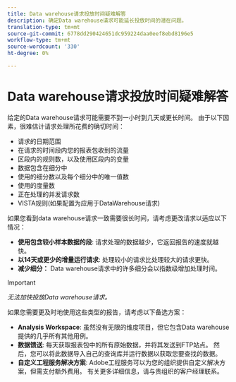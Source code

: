 ```yaml
---
title: Data warehouse请求投放时间疑难解答
description: 确定Data warehouse请求可能延长投放时间的潜在问题。
translation-type: tm+mt
source-git-commit: 6778dd290424651dc959224daa0eef8ebd8196e5
workflow-type: tm+mt
source-wordcount: '330'
ht-degree: 0%

---
```



# Data warehouse请求投放时间疑难解答

给定的Data warehouse请求可能需要不到一小时到几天或更长时间。 由于以下因素，很难估计请求处理所花费的确切时间：

* 请求的日期范围
* 在请求的时间段内您的报表包收到的流量
* 区段内的规则数，以及使用区段内的变量
* 数据包含在细分中
* 使用的细分数以及每个细分中的唯一值数
* 使用的度量数
* 正在处理的并发请求数
* VISTA规则(如果配置为应用于DataWarehouse请求)

如果您看到data warehouse请求一致需要很长时间，请考虑更改请求以适应以下情况：

* **使用包含较小样本数据的段**: 请求处理的数据越少，它返回报告的速度就越快。
* **以14天或更少的增量运行请求**: 处理较小的请求比处理较大的请求更快。
* **减少细分：** Data warehouse请求中的许多细分会以指数级增加处理时间。

>[!IMPORTANT]
>
> *无法加快投放Data warehouse请求。*

如果您需要更及时地使用这些类型的报告，请考虑以下备选方案：

* **Analysis Workspace**: 虽然没有无限的维度项目，但它包含Data warehouse提供的几乎所有其他用例。
* **数据馈送**: 每天获取报表包中的所有原始数据，并将其发送到FTP站点。 然后，您可以将此数据导入自己的查询库并运行数据以获取您要查找的数据。
* **自定义工程服务解决方案**: Adobe工程服务可以为您的组织提供自定义解决方案，但需支付额外费用。 有关更多详细信息，请与贵组织的客户经理联系。
